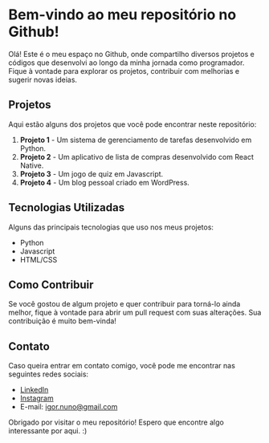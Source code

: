# Bem-vindo ao meu repositório no Github!

Olá! Este é o meu espaço no Github, onde compartilho diversos projetos e códigos que desenvolvi ao longo da minha jornada como programador. Fique à vontade para explorar os projetos, contribuir com melhorias e sugerir novas ideias.

## Projetos

Aqui estão alguns dos projetos que você pode encontrar neste repositório:

1. **Projeto 1** - Um sistema de gerenciamento de tarefas desenvolvido em Python.
2. **Projeto 2** - Um aplicativo de lista de compras desenvolvido com React Native.
3. **Projeto 3** - Um jogo de quiz em Javascript.
4. **Projeto 4** - Um blog pessoal criado em WordPress.

## Tecnologias Utilizadas

Alguns das principais tecnologias que uso nos meus projetos:

- Python
- Javascript
- HTML/CSS

## Como Contribuir

Se você gostou de algum projeto e quer contribuir para torná-lo ainda melhor, fique à vontade para abrir um pull request com suas alterações. Sua contribuição é muito bem-vinda!

## Contato

Caso queira entrar em contato comigo, você pode me encontrar nas seguintes redes sociais:

- [LinkedIn](https://www.linkedin.com/in/igor-nuno/)
- [Instagram](wwww.instagram.com/gornuno/)
- E-mail: igor.nuno@gmail.com

Obrigado por visitar o meu repositório! Espero que encontre algo interessante por aqui. :)
